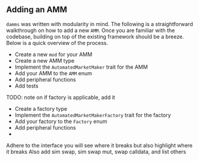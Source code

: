 
## Adding an AMM

`damms` was written with modularity in mind. The following is a straightforward walkthrough on how to add a new `AMM`. Once you are familiar with the codebase, building on top of the existing framework should be a breeze. Below is a quick overview of the process.

- Create a new `mod` for your AMM
- Create a new AMM type
- Implement the `AutomatedMarketMaker` trait for the AMM
- Add your AMM to the `AMM` enum
- Add peripheral functions
- Add tests

TODO: note on if factory is applicable, add it
- Create a factory type
- Implement the `AutomatedMarketMakerFactory` trait for the factory
- Add your factory to the `Factory` enum
- Add peripheral functions
- 


Adhere to the interface you will see where it breaks but also highlight where it breaks
Also add sim swap, sim swap mut, swap calldata, and list others